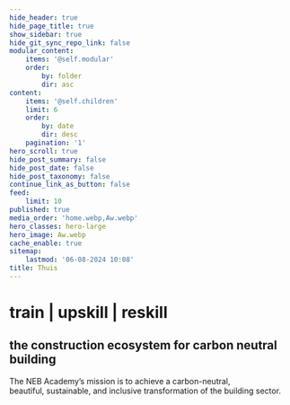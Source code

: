 ```yaml
---
hide_header: true
hide_page_title: true
show_sidebar: true
hide_git_sync_repo_link: false
modular_content:
    items: '@self.modular'
    order:
        by: folder
        dir: asc
content:
    items: '@self.children'
    limit: 6
    order:
        by: date
        dir: desc
    pagination: '1'
hero_scroll: true
hide_post_summary: false
hide_post_date: false
hide_post_taxonomy: false
continue_link_as_button: false
feed:
    limit: 10
published: true
media_order: 'home.webp,Aw.webp'
hero_classes: hero-large
hero_image: Aw.webp
cache_enable: true
sitemap:
    lastmod: '06-08-2024 10:08'
title: Thuis
---
```


# train | upskill | reskill
## the construction ecosystem for carbon neutral building

The NEB Academy’s mission is to achieve a carbon-neutral, <br />
beautiful, sustainable, and inclusive transformation of the building sector.